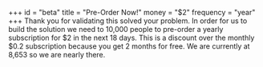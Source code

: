 +++
id = "beta"
title = "Pre-Order Now!"
money = "$2"
frequency = "year"
+++
Thank you for validating this solved your problem. In order for us to build the solution we need to 10,000 people to pre-order a yearly subscription for $2 in the next 18 days. This is a discount over the monthly $0.2 subscription because you get 2 months for free. We are currently at 8,653 so we are nearly there.
